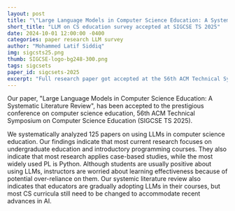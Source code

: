 ```yaml
---
layout: post
title: "\"Large Language Models in Computer Science Education: A Systematic Literature Review\" accepted at SIGCSE TS 2025"
short_title: "LLM on CS education survey accepted at SIGCSE TS 2025"
date: 2024-10-01 12:00:00 -0400
categories: paper research LLM survey
author: "Mohammed Latif Siddiq"
img: sigcsts25.png
thumb: SIGCSE-logo-bg248-300.png
tags: sigcsets
paper_id: sigcsets-2025
excerpt: "Full research paper got accepted at the 56th ACM Technical Symposium on Computer Science Education (SIGCSE TS 2025)."
---
```


Our paper, "Large Language Models in Computer Science Education: A Systematic Literature Review", has been accepted to the prestigious conference on computer science education, 56th ACM Technical Symposium on Computer Science Education (SIGCSE TS 2025).

We systematically analyzed 125 papers on using LLMs in computer science education. Our findings indicate that most current research focuses on undergraduate education and introductory programming courses. They also indicate that most research applies case-based studies, while the most widely used PL is Python. Although students are usually positive about using LLMs, instructors are worried about learning effectiveness because of potential over-reliance on them. Our systemic literature review also indicates that educators are gradually adopting LLMs in their courses, but most CS curricula still need to be changed to accommodate recent advances in AI.